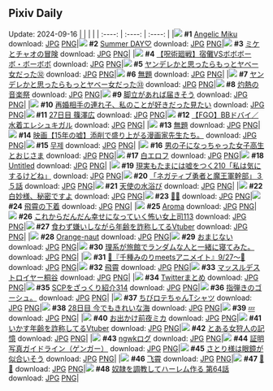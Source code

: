 ## Pixiv Daily
Update: 2024-09-16
|      |      |      |
| :----: | :----: | :----: |
|![](https://pixiv.microyu.workers.dev/c/240x480/img-master/img/2024/09/14/00/00/39/122405298_p0_master1200.jpg) **#1** [Angelic Miku](https://www.pixiv.net/artworks/122405298) download: [JPG](https://pixiv.microyu.workers.dev/img-original/img/2024/09/14/00/00/39/122405298_p0.jpg) [PNG](https://pixiv.microyu.workers.dev/img-original/img/2024/09/14/00/00/39/122405298_p0.png)|![](https://pixiv.microyu.workers.dev/c/240x480/img-master/img/2024/09/14/13/11/30/122418719_p0_master1200.jpg) **#2** [Summer DAY♡](https://www.pixiv.net/artworks/122418719) download: [JPG](https://pixiv.microyu.workers.dev/img-original/img/2024/09/14/13/11/30/122418719_p0.jpg) [PNG](https://pixiv.microyu.workers.dev/img-original/img/2024/09/14/13/11/30/122418719_p0.png)|![](https://pixiv.microyu.workers.dev/c/240x480/img-master/img/2024/09/14/23/38/25/122435344_p0_master1200.jpg) **#3** [ミケとチャオの冒険](https://www.pixiv.net/artworks/122435344) download: [JPG](https://pixiv.microyu.workers.dev/img-original/img/2024/09/14/23/38/25/122435344_p0.jpg) [PNG](https://pixiv.microyu.workers.dev/img-original/img/2024/09/14/23/38/25/122435344_p0.png)|
|![](https://pixiv.microyu.workers.dev/c/240x480/img-master/img/2024/09/14/11/00/10/122416071_p0_master1200.jpg) **#4** [【呪術廻戦】宿儺VSボボボーボ・ボーボボ](https://www.pixiv.net/artworks/122416071) download: [JPG](https://pixiv.microyu.workers.dev/img-original/img/2024/09/14/11/00/10/122416071_p0.jpg) [PNG](https://pixiv.microyu.workers.dev/img-original/img/2024/09/14/11/00/10/122416071_p0.png)|![](https://pixiv.microyu.workers.dev/c/240x480/img-master/img/2024/09/14/00/01/28/122405428_p0_master1200.jpg) **#5** [ヤンデレかと思ったらもっとヤベー女だった㉜](https://www.pixiv.net/artworks/122405428) download: [JPG](https://pixiv.microyu.workers.dev/img-original/img/2024/09/14/00/01/28/122405428_p0.jpg) [PNG](https://pixiv.microyu.workers.dev/img-original/img/2024/09/14/00/01/28/122405428_p0.png)|![](https://pixiv.microyu.workers.dev/c/240x480/img-master/img/2024/09/14/19/20/39/122426922_p0_master1200.jpg) **#6** [無題](https://www.pixiv.net/artworks/122426922) download: [JPG](https://pixiv.microyu.workers.dev/img-original/img/2024/09/14/19/20/39/122426922_p0.jpg) [PNG](https://pixiv.microyu.workers.dev/img-original/img/2024/09/14/19/20/39/122426922_p0.png)|
|![](https://pixiv.microyu.workers.dev/c/240x480/img-master/img/2024/09/15/00/02/22/122436425_p0_master1200.jpg) **#7** [ヤンデレかと思ったらもっとヤベー女だった㉝](https://www.pixiv.net/artworks/122436425) download: [JPG](https://pixiv.microyu.workers.dev/img-original/img/2024/09/15/00/02/22/122436425_p0.jpg) [PNG](https://pixiv.microyu.workers.dev/img-original/img/2024/09/15/00/02/22/122436425_p0.png)|![](https://pixiv.microyu.workers.dev/c/240x480/img-master/img/2024/09/15/00/01/44/122436357_p0_master1200.jpg) **#8** [灼熱の音楽祭](https://www.pixiv.net/artworks/122436357) download: [JPG](https://pixiv.microyu.workers.dev/img-original/img/2024/09/15/00/01/44/122436357_p0.jpg) [PNG](https://pixiv.microyu.workers.dev/img-original/img/2024/09/15/00/01/44/122436357_p0.png)|![](https://pixiv.microyu.workers.dev/c/240x480/img-master/img/2024/09/15/07/30/01/122444259_p0_master1200.jpg) **#9** [脚立があれば届きそう](https://www.pixiv.net/artworks/122444259) download: [JPG](https://pixiv.microyu.workers.dev/img-original/img/2024/09/15/07/30/01/122444259_p0.jpg) [PNG](https://pixiv.microyu.workers.dev/img-original/img/2024/09/15/07/30/01/122444259_p0.png)|
|![](https://pixiv.microyu.workers.dev/c/240x480/img-master/img/2024/09/14/20/28/38/122428812_p0_master1200.jpg) **#10** [再婚相手の連れ子、私のことが好きだった見たい](https://www.pixiv.net/artworks/122428812) download: [JPG](https://pixiv.microyu.workers.dev/img-original/img/2024/09/14/20/28/38/122428812_p0.jpg) [PNG](https://pixiv.microyu.workers.dev/img-original/img/2024/09/14/20/28/38/122428812_p0.png)|![](https://pixiv.microyu.workers.dev/c/240x480/img-master/img/2024/09/14/01/00/41/122407415_p0_master1200.jpg) **#11** [27日目 篠澤広](https://www.pixiv.net/artworks/122407415) download: [JPG](https://pixiv.microyu.workers.dev/img-original/img/2024/09/14/01/00/41/122407415_p0.jpg) [PNG](https://pixiv.microyu.workers.dev/img-original/img/2024/09/14/01/00/41/122407415_p0.png)|![](https://pixiv.microyu.workers.dev/c/240x480/img-master/img/2024/09/15/00/01/05/122436278_p0_master1200.jpg) **#12** [【FGO】BBドバイ／水着エレシュキガル](https://www.pixiv.net/artworks/122436278) download: [JPG](https://pixiv.microyu.workers.dev/img-original/img/2024/09/15/00/01/05/122436278_p0.jpg) [PNG](https://pixiv.microyu.workers.dev/img-original/img/2024/09/15/00/01/05/122436278_p0.png)|
|![](https://pixiv.microyu.workers.dev/c/240x480/img-master/img/2024/09/15/00/24/28/122437374_p0_master1200.jpg) **#13** [無題](https://www.pixiv.net/artworks/122437374) download: [JPG](https://pixiv.microyu.workers.dev/img-original/img/2024/09/15/00/24/28/122437374_p0.jpg) [PNG](https://pixiv.microyu.workers.dev/img-original/img/2024/09/15/00/24/28/122437374_p0.png)|![](https://pixiv.microyu.workers.dev/c/240x480/img-master/img/2024/09/14/18/24/21/122425398_p0_master1200.jpg) **#14** [映画【15年の嘘】添削で盛り上がる漫画家先生たち。](https://www.pixiv.net/artworks/122425398) download: [JPG](https://pixiv.microyu.workers.dev/img-original/img/2024/09/14/18/24/21/122425398_p0.jpg) [PNG](https://pixiv.microyu.workers.dev/img-original/img/2024/09/14/18/24/21/122425398_p0.png)|![](https://pixiv.microyu.workers.dev/c/240x480/img-master/img/2024/09/14/01/07/45/122407594_p0_master1200.jpg) **#15** [무제](https://www.pixiv.net/artworks/122407594) download: [JPG](https://pixiv.microyu.workers.dev/img-original/img/2024/09/14/01/07/45/122407594_p0.jpg) [PNG](https://pixiv.microyu.workers.dev/img-original/img/2024/09/14/01/07/45/122407594_p0.png)|
|![](https://pixiv.microyu.workers.dev/c/240x480/img-master/img/2024/09/15/00/02/37/122436450_p0_master1200.jpg) **#16** [男の子になっちゃった女子高生とおじさま](https://www.pixiv.net/artworks/122436450) download: [JPG](https://pixiv.microyu.workers.dev/img-original/img/2024/09/15/00/02/37/122436450_p0.jpg) [PNG](https://pixiv.microyu.workers.dev/img-original/img/2024/09/15/00/02/37/122436450_p0.png)|![](https://pixiv.microyu.workers.dev/c/240x480/img-master/img/2024/09/14/01/01/53/122407459_p0_master1200.jpg) **#17** [白エロフ](https://www.pixiv.net/artworks/122407459) download: [JPG](https://pixiv.microyu.workers.dev/img-original/img/2024/09/14/01/01/53/122407459_p0.jpg) [PNG](https://pixiv.microyu.workers.dev/img-original/img/2024/09/14/01/01/53/122407459_p0.png)|![](https://pixiv.microyu.workers.dev/c/240x480/img-master/img/2024/09/14/00/01/04/122405384_p0_master1200.jpg) **#18** [Untitled](https://www.pixiv.net/artworks/122405384) download: [JPG](https://pixiv.microyu.workers.dev/img-original/img/2024/09/14/00/01/04/122405384_p0.jpg) [PNG](https://pixiv.microyu.workers.dev/img-original/img/2024/09/14/00/01/04/122405384_p0.png)|
|![](https://pixiv.microyu.workers.dev/c/240x480/img-master/img/2024/09/15/19/02/09/122457285_p0_master1200.jpg) **#19** [現実もたまには嘘をつく210「私は気にするけどね」](https://www.pixiv.net/artworks/122457285) download: [JPG](https://pixiv.microyu.workers.dev/img-original/img/2024/09/15/19/02/09/122457285_p0.jpg) [PNG](https://pixiv.microyu.workers.dev/img-original/img/2024/09/15/19/02/09/122457285_p0.png)|![](https://pixiv.microyu.workers.dev/c/240x480/img-master/img/2024/09/14/17/52/40/122424456_p0_master1200.jpg) **#20** [「ネガティブ勇者と魔王軍幹部」３５話](https://www.pixiv.net/artworks/122424456) download: [JPG](https://pixiv.microyu.workers.dev/img-original/img/2024/09/14/17/52/40/122424456_p0.jpg) [PNG](https://pixiv.microyu.workers.dev/img-original/img/2024/09/14/17/52/40/122424456_p0.png)|![](https://pixiv.microyu.workers.dev/c/240x480/img-master/img/2024/09/14/01/39/54/122408381_p0_master1200.jpg) **#21** [天使の水浴び](https://www.pixiv.net/artworks/122408381) download: [JPG](https://pixiv.microyu.workers.dev/img-original/img/2024/09/14/01/39/54/122408381_p0.jpg) [PNG](https://pixiv.microyu.workers.dev/img-original/img/2024/09/14/01/39/54/122408381_p0.png)|
|![](https://pixiv.microyu.workers.dev/c/240x480/img-master/img/2024/09/14/10/37/51/122415685_p0_master1200.jpg) **#22** [白妙様、秘密ですよ](https://www.pixiv.net/artworks/122415685) download: [JPG](https://pixiv.microyu.workers.dev/img-original/img/2024/09/14/10/37/51/122415685_p0.jpg) [PNG](https://pixiv.microyu.workers.dev/img-original/img/2024/09/14/10/37/51/122415685_p0.png)|![](https://pixiv.microyu.workers.dev/c/240x480/img-master/img/2024/09/15/00/07/08/122436730_p0_master1200.jpg) **#23** [🖤💕](https://www.pixiv.net/artworks/122436730) download: [JPG](https://pixiv.microyu.workers.dev/img-original/img/2024/09/15/00/07/08/122436730_p0.jpg) [PNG](https://pixiv.microyu.workers.dev/img-original/img/2024/09/15/00/07/08/122436730_p0.png)|![](https://pixiv.microyu.workers.dev/c/240x480/img-master/img/2024/09/14/00/00/47/122405328_p0_master1200.jpg) **#24** [飛霄の下着](https://www.pixiv.net/artworks/122405328) download: [JPG](https://pixiv.microyu.workers.dev/img-original/img/2024/09/14/00/00/47/122405328_p0.jpg) [PNG](https://pixiv.microyu.workers.dev/img-original/img/2024/09/14/00/00/47/122405328_p0.png)|
|![](https://pixiv.microyu.workers.dev/c/240x480/img-master/img/2024/09/15/01/02/58/122438647_p0_master1200.jpg) **#25** [Aroma](https://www.pixiv.net/artworks/122438647) download: [JPG](https://pixiv.microyu.workers.dev/img-original/img/2024/09/15/01/02/58/122438647_p0.jpg) [PNG](https://pixiv.microyu.workers.dev/img-original/img/2024/09/15/01/02/58/122438647_p0.png)|![](https://pixiv.microyu.workers.dev/c/240x480/img-master/img/2024/09/14/17/00/12/122423211_p0_master1200.jpg) **#26** [これからだんだん幸せになっていく怖い女上司113](https://www.pixiv.net/artworks/122423211) download: [JPG](https://pixiv.microyu.workers.dev/img-original/img/2024/09/14/17/00/12/122423211_p0.jpg) [PNG](https://pixiv.microyu.workers.dev/img-original/img/2024/09/14/17/00/12/122423211_p0.png)|![](https://pixiv.microyu.workers.dev/c/240x480/img-master/img/2024/09/14/20/22/33/122428648_p0_master1200.jpg) **#27** [食わず嫌いしながら年齢を詐称してるVtuber](https://www.pixiv.net/artworks/122428648) download: [JPG](https://pixiv.microyu.workers.dev/img-original/img/2024/09/14/20/22/33/122428648_p0.jpg) [PNG](https://pixiv.microyu.workers.dev/img-original/img/2024/09/14/20/22/33/122428648_p0.png)|
|![](https://pixiv.microyu.workers.dev/c/240x480/img-master/img/2024/09/14/10/23/38/122415441_p0_master1200.jpg) **#28** [Orange-naut](https://www.pixiv.net/artworks/122415441) download: [JPG](https://pixiv.microyu.workers.dev/img-original/img/2024/09/14/10/23/38/122415441_p0.jpg) [PNG](https://pixiv.microyu.workers.dev/img-original/img/2024/09/14/10/23/38/122415441_p0.png)|![](https://pixiv.microyu.workers.dev/c/240x480/img-master/img/2024/09/14/09/25/43/122414501_p0_master1200.jpg) **#29** [おまじない](https://www.pixiv.net/artworks/122414501) download: [JPG](https://pixiv.microyu.workers.dev/img-original/img/2024/09/14/09/25/43/122414501_p0.jpg) [PNG](https://pixiv.microyu.workers.dev/img-original/img/2024/09/14/09/25/43/122414501_p0.png)|![](https://pixiv.microyu.workers.dev/c/240x480/img-master/img/2024/09/14/19/13/43/122426719_p0_master1200.jpg) **#30** [理系が旅館でランダムな人と一緒に寝てみた。](https://www.pixiv.net/artworks/122426719) download: [JPG](https://pixiv.microyu.workers.dev/img-original/img/2024/09/14/19/13/43/122426719_p0.jpg) [PNG](https://pixiv.microyu.workers.dev/img-original/img/2024/09/14/19/13/43/122426719_p0.png)|
|![](https://pixiv.microyu.workers.dev/c/240x480/img-master/img/2024/09/15/00/15/30/122437057_p0_master1200.jpg) **#31** [🩵『千種みのりmeetsアニメイト』9/27～🩷](https://www.pixiv.net/artworks/122437057) download: [JPG](https://pixiv.microyu.workers.dev/img-original/img/2024/09/15/00/15/30/122437057_p0.jpg) [PNG](https://pixiv.microyu.workers.dev/img-original/img/2024/09/15/00/15/30/122437057_p0.png)|![](https://pixiv.microyu.workers.dev/c/240x480/img-master/img/2024/09/15/16/37/25/122455235_p0_master1200.jpg) **#32** [飛霄](https://www.pixiv.net/artworks/122455235) download: [JPG](https://pixiv.microyu.workers.dev/img-original/img/2024/09/15/16/37/25/122455235_p0.jpg) [PNG](https://pixiv.microyu.workers.dev/img-original/img/2024/09/15/16/37/25/122455235_p0.png)|![](https://pixiv.microyu.workers.dev/c/240x480/img-master/img/2024/09/15/18/51/33/122458808_p0_master1200.jpg) **#33** [マッスルデストロイヤー桐谷](https://www.pixiv.net/artworks/122458808) download: [JPG](https://pixiv.microyu.workers.dev/img-original/img/2024/09/15/18/51/33/122458808_p0.jpg) [PNG](https://pixiv.microyu.workers.dev/img-original/img/2024/09/15/18/51/33/122458808_p0.png)|
|![](https://pixiv.microyu.workers.dev/c/240x480/img-master/img/2024/09/15/12/01/38/122449231_p0_master1200.jpg) **#34** [Twitterまとめ](https://www.pixiv.net/artworks/122449231) download: [JPG](https://pixiv.microyu.workers.dev/img-original/img/2024/09/15/12/01/38/122449231_p0.jpg) [PNG](https://pixiv.microyu.workers.dev/img-original/img/2024/09/15/12/01/38/122449231_p0.png)|![](https://pixiv.microyu.workers.dev/c/240x480/img-master/img/2024/09/14/21/00/29/122429872_p0_master1200.jpg) **#35** [SCPをざっくり紹介314](https://www.pixiv.net/artworks/122429872) download: [JPG](https://pixiv.microyu.workers.dev/img-original/img/2024/09/14/21/00/29/122429872_p0.jpg) [PNG](https://pixiv.microyu.workers.dev/img-original/img/2024/09/14/21/00/29/122429872_p0.png)|![](https://pixiv.microyu.workers.dev/c/240x480/img-master/img/2024/09/15/07/50/54/122444491_p0_master1200.jpg) **#36** [指弾きのゴーシュ。](https://www.pixiv.net/artworks/122444491) download: [JPG](https://pixiv.microyu.workers.dev/img-original/img/2024/09/15/07/50/54/122444491_p0.jpg) [PNG](https://pixiv.microyu.workers.dev/img-original/img/2024/09/15/07/50/54/122444491_p0.png)|
|![](https://pixiv.microyu.workers.dev/c/240x480/img-master/img/2024/09/14/12/41/24/122418139_p0_master1200.jpg) **#37** [ちびロテちゃんTシャツ](https://www.pixiv.net/artworks/122418139) download: [JPG](https://pixiv.microyu.workers.dev/img-original/img/2024/09/14/12/41/24/122418139_p0.jpg) [PNG](https://pixiv.microyu.workers.dev/img-original/img/2024/09/14/12/41/24/122418139_p0.png)|![](https://pixiv.microyu.workers.dev/c/240x480/img-master/img/2024/09/15/00/00/27/122436164_p0_master1200.jpg) **#38** [28日目 今でもきれいな海](https://www.pixiv.net/artworks/122436164) download: [JPG](https://pixiv.microyu.workers.dev/img-original/img/2024/09/15/00/00/27/122436164_p0.jpg) [PNG](https://pixiv.microyu.workers.dev/img-original/img/2024/09/15/00/00/27/122436164_p0.png)|![](https://pixiv.microyu.workers.dev/c/240x480/img-master/img/2024/09/14/21/00/40/122429892_p0_master1200.jpg) **#39** [💤](https://www.pixiv.net/artworks/122429892) download: [JPG](https://pixiv.microyu.workers.dev/img-original/img/2024/09/14/21/00/40/122429892_p0.jpg) [PNG](https://pixiv.microyu.workers.dev/img-original/img/2024/09/14/21/00/40/122429892_p0.png)|
|![](https://pixiv.microyu.workers.dev/c/240x480/img-master/img/2024/09/14/00/00/20/122405233_p0_master1200.jpg) **#40** [お出かけ前夜ミカ](https://www.pixiv.net/artworks/122405233) download: [JPG](https://pixiv.microyu.workers.dev/img-original/img/2024/09/14/00/00/20/122405233_p0.jpg) [PNG](https://pixiv.microyu.workers.dev/img-original/img/2024/09/14/00/00/20/122405233_p0.png)|![](https://pixiv.microyu.workers.dev/c/240x480/img-master/img/2024/09/15/21/08/25/122463267_p0_master1200.jpg) **#41** [いかす年齢を詐称してるVtuber](https://www.pixiv.net/artworks/122463267) download: [JPG](https://pixiv.microyu.workers.dev/img-original/img/2024/09/15/21/08/25/122463267_p0.jpg) [PNG](https://pixiv.microyu.workers.dev/img-original/img/2024/09/15/21/08/25/122463267_p0.png)|![](https://pixiv.microyu.workers.dev/c/240x480/img-master/img/2024/09/14/08/55/25/122414005_p0_master1200.jpg) **#42** [とある女狩人の記憶](https://www.pixiv.net/artworks/122414005) download: [JPG](https://pixiv.microyu.workers.dev/img-original/img/2024/09/14/08/55/25/122414005_p0.jpg) [PNG](https://pixiv.microyu.workers.dev/img-original/img/2024/09/14/08/55/25/122414005_p0.png)|
|![](https://pixiv.microyu.workers.dev/c/240x480/img-master/img/2024/09/15/00/29/30/122437366_p0_master1200.jpg) **#43** [ngwkログ](https://www.pixiv.net/artworks/122437366) download: [JPG](https://pixiv.microyu.workers.dev/img-original/img/2024/09/15/00/29/30/122437366_p0.jpg) [PNG](https://pixiv.microyu.workers.dev/img-original/img/2024/09/15/00/29/30/122437366_p0.png)|![](https://pixiv.microyu.workers.dev/c/240x480/img-master/img/2024/09/14/16/29/01/122422529_p0_master1200.jpg) **#44** [証明写真ガイドライン（ゲンガー）](https://www.pixiv.net/artworks/122422529) download: [JPG](https://pixiv.microyu.workers.dev/img-original/img/2024/09/14/16/29/01/122422529_p0.jpg) [PNG](https://pixiv.microyu.workers.dev/img-original/img/2024/09/14/16/29/01/122422529_p0.png)|![](https://pixiv.microyu.workers.dev/c/240x480/img-master/img/2024/09/14/00/00/02/122405156_p0_master1200.jpg) **#45** [さとり様は眼鏡が似合いそう](https://www.pixiv.net/artworks/122405156) download: [JPG](https://pixiv.microyu.workers.dev/img-original/img/2024/09/14/00/00/02/122405156_p0.jpg) [PNG](https://pixiv.microyu.workers.dev/img-original/img/2024/09/14/00/00/02/122405156_p0.png)|
|![](https://pixiv.microyu.workers.dev/c/240x480/img-master/img/2024/09/14/19/22/19/122426965_p0_master1200.jpg) **#46** [飞霄](https://www.pixiv.net/artworks/122426965) download: [JPG](https://pixiv.microyu.workers.dev/img-original/img/2024/09/14/19/22/19/122426965_p0.jpg) [PNG](https://pixiv.microyu.workers.dev/img-original/img/2024/09/14/19/22/19/122426965_p0.png)|![](https://pixiv.microyu.workers.dev/c/240x480/img-master/img/2024/09/14/00/00/33/122405283_p0_master1200.jpg) **#47** [🔪💙](https://www.pixiv.net/artworks/122405283) download: [JPG](https://pixiv.microyu.workers.dev/img-original/img/2024/09/14/00/00/33/122405283_p0.jpg) [PNG](https://pixiv.microyu.workers.dev/img-original/img/2024/09/14/00/00/33/122405283_p0.png)|![](https://pixiv.microyu.workers.dev/c/240x480/img-master/img/2024/09/14/00/06/27/122405735_p0_master1200.jpg) **#48** [奴隷を調教してハーレム作る 第64話](https://www.pixiv.net/artworks/122405735) download: [JPG](https://pixiv.microyu.workers.dev/img-original/img/2024/09/14/00/06/27/122405735_p0.jpg) [PNG](https://pixiv.microyu.workers.dev/img-original/img/2024/09/14/00/06/27/122405735_p0.png)|
